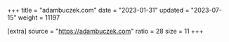 +++
title = "adambuczek.com"
date = "2023-01-31"
updated = "2023-07-15"
weight = 11197

[extra]
source = "https://adambuczek.com"
ratio = 28
size = 11
+++
